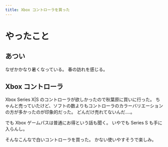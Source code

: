 ```yaml
---
title: Xbox コントローラを買った
---
```


# やったこと

## あつい

なぜかかなり暑くなっている。
春の訪れを感じる。

## Xbox コントローラ

Xbox Series X|S のコントローラが欲しかったので秋葉原に買いに行った。
ちゃんと売っていたけど、ソフトの数よりもコントローラのカラーバリエーションの方が多かったのが印象的だった。
どんだけ売れてないんだ‥‥。

でも Xbox ゲームパスは普通にお得という話も聞く。
いやでも Series S も手に入らんし。

そんなこんなで白いコントローラを買った。
かない使いやすそうで楽しみ。
